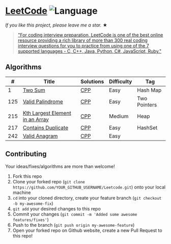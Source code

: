 # [LeetCode](https://leetcode.com/problemset/algorithms/) ![Language](https://img.shields.io/badge/language-CPP%20-blue.svg) 

_If you like this project, please leave me a star._ &#9733;

> ["For coding interview preparation, LeetCode is one of the best online resource providing a rich library of more than 300 real coding interview questions for you to practice from using one of the 7 supported languages - C, C++, Java, Python, C#, JavaScript, Ruby."](https://www.quora.com/How-effective-is-Leetcode-for-preparing-for-technical-interviews)

## Algorithms

| #   | Title                                                                                             | Solutions                               | Difficulty | Tag          |
| --- | ------------------------------------------------------------------------------------------------- | --------------------------------------- | ---------- | ------------ |
| 1   | [Two Sum](https://leetcode.com/problems/two-sum/)                                                 | [CPP](../master/cpp_solutions/_1.cpp)   | Easy       | Hash Map     |
| 125 | [Valid Palindrome](https://leetcode.com/problems/valid-palindrome/)                               | [CPP](../master/cpp_solutions/_125.cpp) | Easy       | Two Pointers |
| 215 | [Kth Largest Element in an Array](https://leetcode.com/problems/kth-largest-element-in-an-array/) | [CPP](../master/cpp_solutions15.cpp)    | Medium     | Heap         |
| 217 | [Contains Duplicate](https://leetcode.com/problems/contains-duplicate/)                           | [CPP](../master/cpp_solutions/_217.cpp) | Easy       | HashSet      |
| 242 | [Valid Anagram](https://leetcode.com/problems/valid-anagram/)                                     | [CPP](../master/cpp_solutions/_242.cpp) | Easy       |              |


## Contributing
Your ideas/fixes/algorithms are more than welcome!

1. Fork this repo
2. Clone your forked repo (`git clone https://github.com/YOUR_GITHUB_USERNAME/Leetcode.git`) onto your local machine
3. `cd` into your cloned directory, create your feature branch (`git checkout -b my-awesome-fix`)
4. `git add` your desired changes to this repo
5. Commit your changes (`git commit -m 'Added some awesome features/fixes'`)
6. Push to the branch (`git push origin my-awesome-feature`)
7. Open your forked repo on Github website, create a new Pull Request to this repo!


